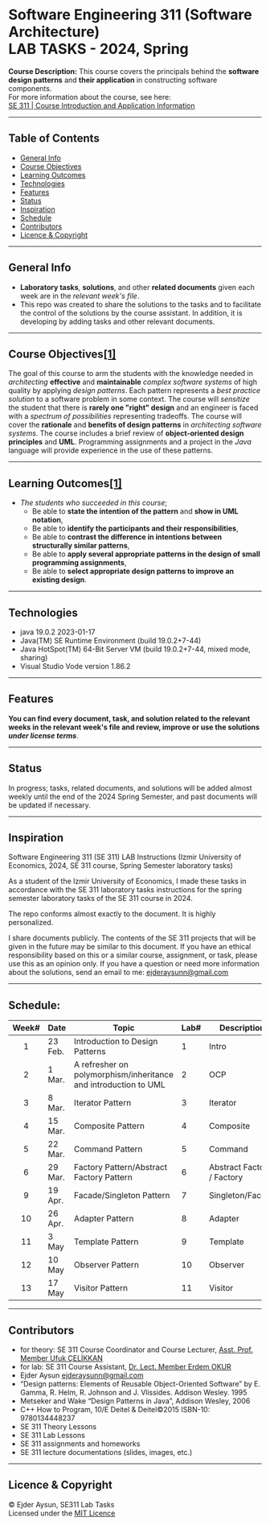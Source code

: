# Software Engineering 311 (Software Architecture) <br> LAB TASKS - 2024, Spring
**Course Description:** This course covers the principals behind the **software design patterns** and **their application** in constructing software components.  
For more information about the course, see here:  
[SE 311 | Course Introduction and Application Information](https://se.ieu.edu.tr/en/syllabus/type/read/id/SE+311)

---
## Table of Contents
  * [General Info](#general-info)
  * [Course Objectives](#course-objectives1)
  * [Learning Outcomes](#learning-outcomes1)
  * [Technologies](#technologies)
  * [Features](#features)
  * [Status](#status)
  * [Inspiration](#inspiration)
  * [Schedule](#schedule)
  * [Contributors](#contributors)
  * [Licence & Copyright](#licence--copyright)

---
## General Info
* **Laboratory tasks**, **solutions**, and other **related documents** given each week are in the _relevant week's file_.
* This repo was created to share the solutions to the tasks and to facilitate the control of the solutions by the course assistant. In addition, it is developing by adding tasks and other relevant documents.

---
## Course Objectives[[1]](https://se.ieu.edu.tr/en/syllabus/type/read/id/SE+311)
The goal of this course to arm the students with the knowledge needed in _architecting_ **effective** and **maintainable** _complex software systems_ of high quality by applying _design patterns_. Each pattern represents a _best practice solution_ to a software problem in some context. The course will _sensitize_ the student that there is **rarely one "right" design** and an engineer is faced with a _spectrum of possibilities_ representing tradeoffs. The course will cover the **rationale** and **benefits of design patterns** in _architecting software systems_. The course includes a brief review of **object-oriented design principles** and **UML**. Programming assignments and a project in the _Java_ language will provide experience in the use of these patterns.

---
## Learning Outcomes[[1]](https://se.ieu.edu.tr/en/syllabus/type/read/id/SE+311)
- _The students who succeeded in this course_;
  - Be able to **state the intention of the pattern** and **show in UML notation**,
  - Be able to **identify the participants and their responsibilities**,
  - Be able to **contrast the difference in intentions between structurally similar patterns**,
  - Be able to **apply several appropriate patterns in the design of small programming assignments**,
  - Be able to **select appropriate design patterns to improve an existing design**.

---
## Technologies
* java 19.0.2 2023-01-17
* Java(TM) SE Runtime Environment (build 19.0.2+7-44)
* Java HotSpot(TM) 64-Bit Server VM (build 19.0.2+7-44, mixed mode, sharing)
* Visual Studio Vode version 1.86.2

---
## Features
**You can find every document, task, and solution related to the relevant weeks in the relevant week's file and review, improve or use the solutions _under license terms_**.

---
## Status
In progress; tasks, related documents, and solutions will be added almost weekly until the end of the 2024 Spring Semester, and past documents will be updated if necessary.

---
## Inspiration
Software Engineering 311 (SE 311) LAB Instructions (Izmir University of Economics, 2024, SE 311 course, Spring Semester laboratory tasks)
  
As a student of the Izmir University of Economics, I made these tasks in accordance with the SE 311 laboratory tasks instructions for the spring semester laboratory tasks of the SE 311 course in 2024.
  
The repo conforms almost exactly to the document. It is highly personalized.
  
I share documents publicly. The contents of the SE 311 projects that will be given in the future may be similar to this document. If you have an ethical responsibility based on this or a similar course, assignment, or task, please use this as an opinion only. If you have a question or need more information about the solutions, send an email to me: <ejderaysunn@gmail.com>

---
## Schedule:
|Week#|Date|Topic|Lab#|Description|Goal|
|:---:|---|---|---|---|---|
|1|23 Feb.|Introduction to Design Patterns|1|Intro|Singleton Pattern|
|2|1 Mar.|A refresher on polymorphism/inheritance and introduction to UML|2|OCP|???|
|3|8 Mar.|Iterator Pattern |3|Iterator|???|
|4|15 Mar.|Composite Pattern|4|Composite|???|
|5|22 Mar.|Command Pattern |5|Command|???|
|6|29 Mar.|Factory Pattern/Abstract Factory Pattern|6|Abstract Factory / Factory|???|
|9|19 Apr.|Facade/Singleton Pattern|7|Singleton/Facade|???|
|10|26 Apr.|Adapter Pattern|8|Adapter|???|
|11|3 May|Template Pattern|9|Template|???|
|12|10 May|Observer Pattern|10|Observer|???|
|13|17 May|Visitor Pattern|11|Visitor|???|  

---
## Contributors
- for theory: SE 311 Course Coordinator and Course Lecturer, [Asst. Prof. Member Ufuk ÇELİKKAN](https://people.ieu.edu.tr/tr/ufukcelikkan/main)  
- for lab: SE 311 Course Assistant, [Dr. Lect. Member Erdem OKUR](https://people.ieu.edu.tr/en/erdemokur/main)  
- Ejder Aysun <ejderaysunn@gmail.com>  
- “Design patterns: Elements of Reusable Object-Oriented Software” by E. Gamma, R. Helm, R. Johnson and J. Vlissides. Addison Wesley. 1995
- Metseker and Wake “Design Patterns in Java”, Addison Wesley, 2006  
- C++ How to Program, 10/E Deitel & Deitel©2015 ISBN-10: 9780134448237  
- SE 311 Theory Lessons  
- SE 311 Lab Lessons  
- SE 311 assignments and homeworks
- SE 311 lecture documentations (slides, images, etc.)

---
## Licence & Copyright
© Ejder Aysun, SE311 Lab Tasks  
Licensed under the [MIT Licence](https://github.com/EjderAysun/SE311-Lab-Tasks/blob/main/LICENCE)